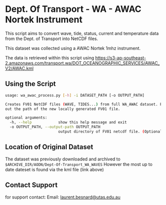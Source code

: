 Dept. Of Transport - WA - AWAC Nortek Instrument
=============

This script aims to convert wave, tide, status, current and temperature data from the Dept. of Transport into NetCDF files.

This dataset was collected using a AWAC Nortek 1mhz instrument.

The data is retrieved within this script using
https://s3-ap-southeast-2.amazonaws.com/transport.wa/DOT_OCEANOGRAPHIC_SERVICES/AWAC_V2/AWAC.kml

## Using the Script
```bash
usage: wa_awac_process.py [-h] -i DATASET_PATH [-o OUTPUT_PATH]

Creates FV01 NetCDF files (WAVE, TIDES...) from full WA_AWAC dataset. Prints
out the path of the new locally generated FV01 file.

optional arguments:
  -h, --help            show this help message and exit
  -o OUTPUT_PATH, --output-path OUTPUT_PATH
                        output directory of FV01 netcdf file. (Optional)

```

## Location of Original Dataset

The dataset was previously downloaded and archived to ```$ARCHIVE_DIR/AODN/Dept-Of-Transport_WA_WAVES```
However the most up to date dateset is found via the kml file (link above)

## Contact Support
for support contact:
Email: laurent.besnard@utas.edu.au
